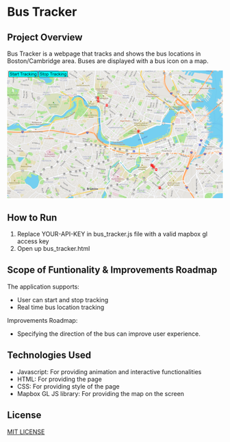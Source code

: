 # Bus Tracker

## Project Overview

Bus Tracker is a webpage that tracks and shows the bus locations in Boston/Cambridge area. Buses are displayed with a bus icon on a map.

<img src="bus_tracker.png">

## How to Run

1. Replace YOUR-API-KEY in bus_tracker.js file with a valid mapbox gl access key
2. Open up bus_tracker.html

## Scope of Funtionality & Improvements Roadmap

The application supports:

- User can start and stop tracking
- Real time bus location tracking

Improvements Roadmap:

- Specifying the direction of the bus can improve user experience.

## Technologies Used

- Javascript: For providing animation and interactive functionalities
- HTML: For providing the page
- CSS: For providing style of the page
- Mapbox GL JS library: For providing the map on the screen

## License
[MIT LICENSE](LICENSE)
